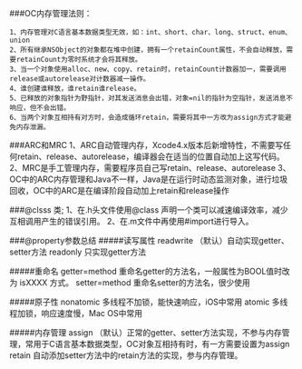 ###OC内存管理法则：

    1、内存管理对C语言基本数据类型无效，如：int、short、char、long、struct、enum、union
    2、所有继承NSObject的对象都在堆中创建，拥有一个retainCount属性，不会自动释放，需要retainCount为零时系统才会将其释放。
    3、当一个对象使用alloc、new、copy、retain时，retainCount计数器加一，需要调用release或autorelease对计数器减一操作。
    4、谁创建谁释放，谁retain谁release。
    5、已释放的对象指针为野指针，对其发送消息会出错，对象=nil的指针为空指针，发送消息不响应，但不会出错。
    6、当两个对象互相持有对方时，会造成循环retain，需要将其中一方改为assign方式才能避免内存泄漏。

###ARC和MRC
    1、ARC自动管理内存，Xcode4.x版本后新增特性，不需要写任何retain、release、autorelease，编译器会在适当的位置自动加上这写代码。
    2、MRC是手工管理内存，需要程序员自己写retain、release、autorelease
    3、OC中的ARC内存管理和Java不一样，Java是在运行时动态监测对象，进行垃圾回收，OC中的ARC是在编译阶段自动加上retain和release操作

###@clsss 类;
    1、在.h头文件使用@class 声明一个类可以减速编译效率，减少互相调用产生的错误引用。
    2、在.m文件中再使用#import进行导入。

###@property参数总结
#####读写属性
    readwrite （默认）自动实现getter、setter方法
    readonly   只实现getter方法

#####重命名
    getter=method 重命名getter的方法名，一般属性为BOOL值时改为 isXXXX 方式。
    setter=method 重命名setter的方法名，很少使用

#####原子性
    nonatomic 多线程不加锁，能快速响应，iOS中常用
    atomic 多线程加锁，响应速度慢，Mac OS中常用

#####内存管理
    assign （默认）正常的getter、setter方法实现，不参与内存管理，常用于C语言基本数据类型，OC对象互相持有时，有一方需要设置为assign
    retain  自动添加setter方法中的retain方法的实现，参与内存管理。
